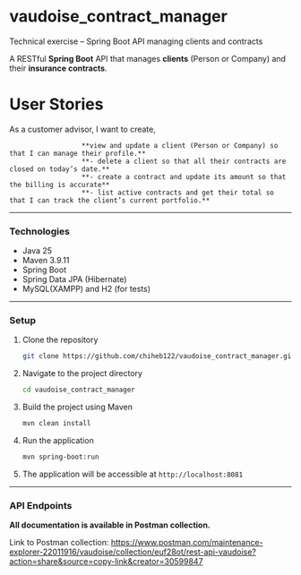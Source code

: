 # vaudoise_contract_manager
Technical exercise – Spring Boot API managing clients and contracts

A RESTful **Spring Boot** API that manages **clients** (Person or Company) and their **insurance contracts**.

# User Stories
As a customer advisor, I want to create,

                      **view and update a client (Person or Company) so that I can manage their profile.**
                      **- delete a client so that all their contracts are closed on today’s date.**
                      **- create a contract and update its amount so that the billing is accurate**
                      **- list active contracts and get their total so that I can track the client’s current portfolio.**

---

### Technologies
- Java 25
- Maven 3.9.11
- Spring Boot 
- Spring Data JPA (Hibernate)
- MySQL(XAMPP) and H2 (for tests)

---
### Setup
1. Clone the repository
    ```bash
    git clone https://github.com/chiheb122/vaudoise_contract_manager.git
    ```
2. Navigate to the project directory
    ```bash
    cd vaudoise_contract_manager
    ```
3. Build the project using Maven
    ```bash
    mvn clean install
    ```
4. Run the application
    ```bash
    mvn spring-boot:run
    ```
5. The application will be accessible at `http://localhost:8081`
---

### API Endpoints
**All documentation is available in Postman collection.**

Link to Postman collection:
https://www.postman.com/maintenance-explorer-22011916/vaudoise/collection/euf28ot/rest-api-vaudoise?action=share&source=copy-link&creator=30599847
